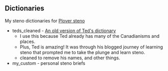 ## Dictionaries

My steno dictionaries for [Plover steno](https://github.com/openstenoproject/plover)

* teds_cleaned - [An old version of Ted's dictionary](https://github.com/morinted/steno_dictionary)
  * I use this because Ted already has many of the Canadianisms and places.  
  * Plus, Ted is amazing! It was through his blogged journey of learning steno that prompted me to take the plunge and learn steno.
  * cleaned to remove his names, and other things.
* my_custom - personal steno briefs
